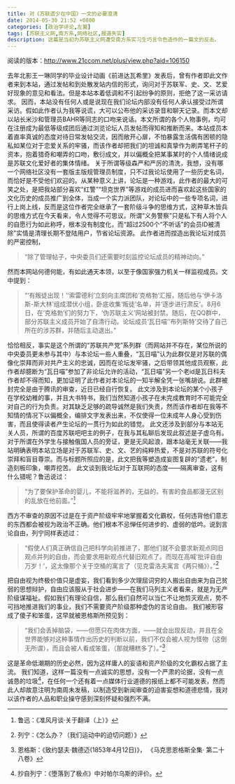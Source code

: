 ```yaml
---
title: 对《苏联遗少在中国》一文的必要澄清
date: 2014-05-30 21:52 +0800
categories: [政治学评论,左翼]
tags: [苏联主义网,南方系,网络社区,报道失实]
description: 这篇是当初为苏联主义网遭受南方系实习生巧言令色造作的一篇文的反击。
---
```

阅读的版本：http://www.21ccom.net/plus/view.php?aid=106150

去年北影王一琳同学的毕业设计动画《前进达瓦希里》发表后，曾有作者即此文作者来到本站，通过发帖和到处散发站内信的形式，询问对于苏联军、史、文、艺爱好现象的意见和看法。但是本站本着低调和不引起纷争的原则，拒绝了这一采访请求。
因而，本站没有任何人或是说现在我们论坛内部没有任何人承认接受过所谓采访。假如此作者认为我等说谎，大可以公布他的采访录音和聊天记录。而本文却以站长米沙和管理员BAHR等同志的口吻来说话。本文所谓的各个人物事例，均可在注册成为最低等级成团后通过浏览论坛人员发帖而得知和推断而来。本站成员本着直率真诚的态度对待日常发帖交流，因而敞开心扉，不怕暴露生活偶有困顿的隐私如某位对于恋爱关系的牢骚，而该作者却把我们的坦诚和真挚作为刷弄笔杆子的资本，抱着猎奇和嘲弄的口吻，敷衍成文，并以偏概全把某事某时的个人情绪说成是苏联文化爱好者的集体情绪。
关于所谓等级森严和严厉的清洗，我想，没有哪一个网络社区没有一套版主版规管理员制度，只不过我论坛使用了一些历史名词，而恰好是不受他们欢迎的。从某种意义上讲，论坛是一种游戏，此作者的最大的可笑之处，是把我站部分喜欢“红警”“坦克世界”等游戏的成员进而喜欢起这些国家的文化历史的成员推广到全体，当成一个实力派团队，对论坛中的一些专项名词，进行上岗上线，反而是这位作者完全继承了一套阶级斗争的思维方式，这种草木皆兵的思维方式在今天看来，令人觉得不可思议。所谓“义务警察”只是私下有人将个人的自愿行为如此称呼，根本没有制度化，而“超过2500个“不听话”的会员ID被清除”实情是清理长期不登陆用户，节省论坛资源。
此作者进而捏造出我论坛对成员的严密控制，

> “除了管理帖子，中央委员们还需要时刻监控论坛成员的精神动向。”

然而本网站何德何能，有如此通天本领，以至于像国家强力机关一样监视成员。文中提到：

> “‘有叛徒出现！’‘索雷德利’立刻向主席团和‘克格勃’汇报，随后他与‘伊卡洛斯-斯大林’组成潜伏小组，卧底收集‘叛徒’名单，并‘逐步进行肃反’。8月6日，在‘克格勃’们的努力下，‘伪苏联主义’网站被封禁。随后，在QQ群中，部分苏联主义成员开始了自清行动。论坛成员‘瓦日喵’‘布列斯特’交待了自己所在的涉苏群，并随后主动退出。”

恰恰相反，事实是这个所谓的“苏联共产党”系列群（而网站并不存在，某位所说的中央委员更未参与其中）与本论坛一些人重叠，“瓦日喵”认为此群仅是对苏联的偶像化崇拜而非对共产主义的忠诚，因而在论坛发牢骚，之后带领其他成员观察，此作者却臆断为“瓦日喵”参加了非论坛允许的活动，“瓦日喵”另一个老id是瓦日科夫作者却不得而知，更加证明了此作者对本论坛的一知半解全凭一张嘴胡说。此群被封完全是由于腾讯的审查，近日已经自行恢复。
此文涉及到本论坛的某个小孩子在学校幼稚的事，并且大书特书，我们当然知道小孩子在未完成教育时不可能完全对自己的行为负责。对其缺乏足够的疏导诚然是我们失责，然而该作者却在我等不知情的情况下以偏概全，编排文字发表出来，不仅使得一位未成年人身心受到伤害，而且使得读者产生论坛的一贯行为如此的错觉。
此文还涉及到部分与本站无关人员，所谓的百度苏联吧吧主的例子，在我与其私聊后发现此叙述是子虚乌有。对于所谓在外学生与接触俄国人员的旁证，更是无风起浪，跟本站毫无关联——我站明确表明本站立场是对于苏联军、史、文、艺的纯粹热爱，不是对苏联的符号化崇拜和盲目尊崇。而与标题所照应的是，此文把我等塑造成妄图复辟的“遗老”，制造刻板印象，嘲弄挖苦。
此文谈到我论坛对于互联网的态度——隔离审查，这有什么错呢？鲁迅说过：

> “为了要保护革命的婴儿，不能将滋养的，无益的，有害的食品都漫无区别的乱放在他前面。”[^1]

西方不审查的原因不过是在于资产阶级牢牢地掌握着文化霸权，任何违背他们意志的东西都会被视为政治不正确。他们根本不忌惮任何进步的、虚弱的低吟。说到言论自由，列宁同样表述过：

> “假使人们真正确信自己把科学向前推进了，那他们就不会要求新观点同旧观点并列的自由，而会要求用新观点代替旧观点了。而现在高喊‘批评自由万岁！’，这太像那个关于空桶的寓言了（见克雷洛夫寓言《两只桶》）。”[^2]

把自由视为终极价值只是虚妄，我们看到多少次理屈词穷的人搬出自由来为自己贫弱的思想辩护，自由应该服从于社会进步——在我们马列主义者看来，就是为无产阶级谋福祉。假如我们有理论自信，那么我们自然可以当仁不让地剪灭观点，势不可挡地推进我们的事业，我们不需要资产阶级那种虚伪的言论自由。
我们被形容成了傻子和笨蛋，这早就被恩格斯所预见到：

> “我们会丢掉脑袋，——但愿只在肉体方面，——就会出现反动，并且在全世界能够对这种事情作出历史的判断以前，我们不仅会被人视为怪物（这倒无所谓），而且会被人看成笨蛋，（那就糟糕多了）。”[^3]

这是革命低潮期的历史必然，因为这样庸人的妄语和资产阶级的文化霸权占据了主流。
我们知道，这样一篇没有一点诚实的思想，没有一个严肃的论据，没有一点诚恳的垃圾[^4]，在任何一个还有着一点媒体行业道德的报纸上都不可能发表，然而此人却故意注明为南周未发稿，以制造受到新闻审查的迫害妄想和道德悲情，我对以该作者的人品和职业操守感到深刻怀疑和强烈不满。

[^1]: 鲁迅：《准风月谈·关于翻译（上）》
    
[^2]: 列宁：《怎么办？（我们运动中的迫切问题）》
    
[^3]: 恩格斯：《致约瑟夫·魏德迈(1853年4月12日)》， 《马克思恩格斯全集· 第二十八卷》
    
[^4]: 抄自列宁：《堕落到了极点》中对帕尔乌斯的评价。
